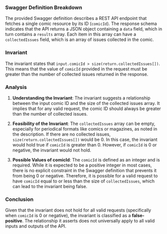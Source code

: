 ### Swagger Definition Breakdown
The provided Swagger definition describes a REST API endpoint that fetches a single comic resource by its ID (`comicId`). The response schema indicates that the API returns a JSON object containing a `data` field, which in turn contains a `results` array. Each item in this array can have a `collectedIssues` field, which is an array of issues collected in the comic.

### Invariant
The invariant states that `input.comicId > size(return.collectedIssues[])`. This means that the value of `comicId` provided in the request must be greater than the number of collected issues returned in the response.

### Analysis
1. **Understanding the Invariant**: The invariant suggests a relationship between the input comic ID and the size of the collected issues array. It implies that for any valid request, the comic ID should always be greater than the number of collected issues.

2. **Feasibility of the Invariant**: The `collectedIssues` array can be empty, especially for periodical formats like comics or magazines, as noted in the description. If there are no collected issues, `size(return.collectedIssues[])` would be 0. In this case, the invariant would hold true if `comicId` is greater than 0. However, if `comicId` is 0 or negative, the invariant would not hold.

3. **Possible Values of comicId**: The `comicId` is defined as an integer and is required. While it is expected to be a positive integer in most cases, there is no explicit constraint in the Swagger definition that prevents it from being 0 or negative. Therefore, it is possible for a valid request to have `comicId` equal to or less than the size of `collectedIssues`, which can lead to the invariant being false.

### Conclusion
Given that the invariant does not hold for all valid requests (specifically when `comicId` is 0 or negative), the invariant is classified as a **false-positive**. The relationship it asserts does not universally apply to all valid inputs and outputs of the API.
